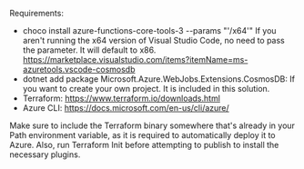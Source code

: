 Requirements:

 - choco install azure-functions-core-tools-3 --params "'/x64'"
If you aren't running the x64 version of Visual Studio Code, no need to pass the parameter. It will default to x86.
https://marketplace.visualstudio.com/items?itemName=ms-azuretools.vscode-cosmosdb
 - dotnet add package Microsoft.Azure.WebJobs.Extensions.CosmosDB: If you want to create your own project. It is included in this solution.
 - Terraform: https://www.terraform.io/downloads.html
 - Azure CLI: https://docs.microsoft.com/en-us/cli/azure/

Make sure to include the Terraform binary somewhere that's already in your Path environment variable, as it is required to automatically deploy it to Azure. Also, run Terraform Init before attempting to publish to install the necessary plugins.